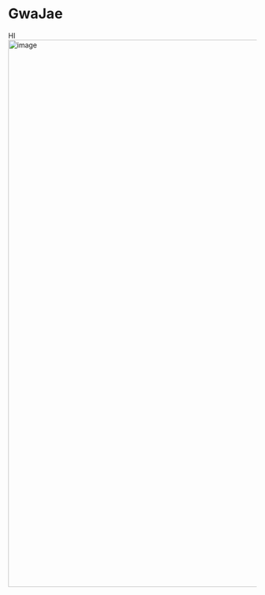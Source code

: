 # GwaJae
HI
 <img width="1508" height="1108" alt="image" src="https://github.com/user-attachments/assets/c3c6360b-aec6-4ba2-9260-3e50d4f549d0" />
 
 
